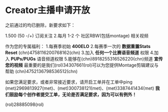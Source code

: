 # Creator主播申请开放
之前通过的均已删除，新要求如下：

1.500 (50 -/+) 订阅关注
2.每月 1-2 个 社区RBW(包括montage) 相关视频

作为您的专属福利：
1.每赛季初始 **400ELO**
2.每赛季一次的 **数据重置Stats Reset** (chn)4758116200768162(chn)
3.加入 **任何一个比赛语音频道** 权限
4.加入 **PUPs/PUGs** 语音频道权限
5.能够在(chn)8918255316526220(chn)频道 **宣传您的视频** 
最重要的是我们(rol)34307661(rol)可以为您提供Montage剪辑建议与帮助 (chn)4752136798536512(chn)

如果您满足要求，或者非常接近要求，请开启工单并在工单中ping (met)2969813927(met)、(met)300738121(met)、(met)3387441434(met)
**我们鼓励每个创作者提交工单，无论是否满足要求，因为可以有例外！**

(rol)28885098(rol)
